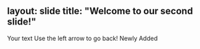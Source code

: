 layout: slide
title: "Welcome to our second slide!"
---
Your text
Use the left arrow to go back! Newly Added

